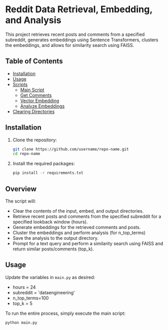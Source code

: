 # Reddit Data Retrieval, Embedding, and Analysis

This project retrieves recent posts and comments from a specified subreddit, generates embeddings using Sentence Transformers, clusters the embeddings, and allows for similarity search using FAISS.

## Table of Contents
- [Installation](#installation)
- [Usage](#usage)
- [Scripts](#scripts)
  - [Main Script](#main-script)
  - [Get Comments](#get-comments)
  - [Vector Embedding](#vector-embedding)
  - [Analyze Embeddings](#analyze-embeddings)
- [Clearing Directories](#clearing-directories)

## Installation

1. Clone the repository:
    ```bash
    git clone https://github.com/username/repo-name.git
    cd repo-name
    ```

2. Install the required packages:
    ```bash
    pip install -r requirements.txt
    ```

## Overview

The script will:

* Clear the contents of the input, embed, and output directories.
* Retrieve recent posts and comments from the specified subreddit for a specified lookback window (hours).
* Generate embeddings for the retrieved comments and posts.
* Cluster the embeddings and perform analysis (for n_top_terms)
* Save the analysis to the output directory.
* Prompt for a text query and perform a similarity search using FAISS and return similar posts/comments (top_k).

## Usage

Update the variables in `main.py` as desired:
* hours = 24
* subreddit = 'dataengineering'
* n_top_terms=100
* top_k = 5

To run the entire process, simply execute the main script:

```bash
python main.py
```
